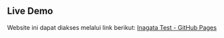 ## Live Demo
Website ini dapat diakses melalui link berikut:
[Inagata Test - GitHub Pages](https://hakimlutfi46.github.io/inagata-test/public/)
